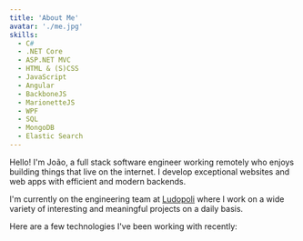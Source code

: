 ```yaml
---
title: 'About Me'
avatar: './me.jpg'
skills:
  - C#
  - .NET Core
  - ASP.NET MVC
  - HTML & (S)CSS
  - JavaScript
  - Angular
  - BackboneJS
  - MarionetteJS
  - WPF
  - SQL
  - MongoDB
  - Elastic Search
---
```


Hello! I'm João, a full stack software engineer working remotely who enjoys building things that live on the internet. I develop exceptional websites and web apps with efficient and modern backends.

I'm currently on the engineering team at [Ludopoli](https://www.ludopoli.com/) where I work on a wide variety of interesting and meaningful projects on a daily basis.

Here are a few technologies I've been working with recently:
